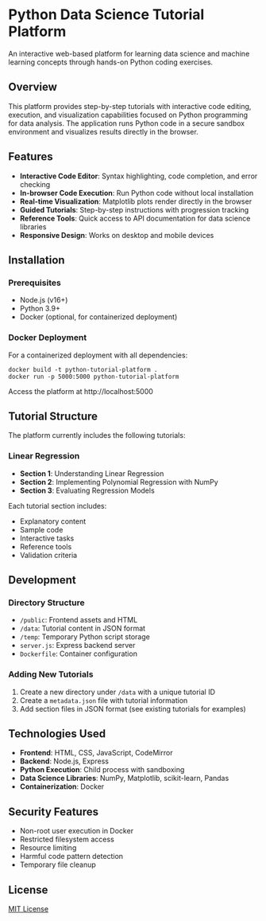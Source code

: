 # Python Data Science Tutorial Platform

An interactive web-based platform for learning data science and machine learning concepts through hands-on Python coding exercises.

## Overview

This platform provides step-by-step tutorials with interactive code editing, execution, and visualization capabilities focused on Python programming for data analysis. The application runs Python code in a secure sandbox environment and visualizes results directly in the browser.

## Features

- **Interactive Code Editor**: Syntax highlighting, code completion, and error checking
- **In-browser Code Execution**: Run Python code without local installation
- **Real-time Visualization**: Matplotlib plots render directly in the browser
- **Guided Tutorials**: Step-by-step instructions with progression tracking
- **Reference Tools**: Quick access to API documentation for data science libraries
- **Responsive Design**: Works on desktop and mobile devices

## Installation

### Prerequisites

- Node.js (v16+)
- Python 3.9+
- Docker (optional, for containerized deployment)

### Docker Deployment

For a containerized deployment with all dependencies:

```
docker build -t python-tutorial-platform .
docker run -p 5000:5000 python-tutorial-platform
```
Access the platform at http://localhost:5000

## Tutorial Structure

The platform currently includes the following tutorials:

### Linear Regression
- **Section 1**: Understanding Linear Regression
- **Section 2**: Implementing Polynomial Regression with NumPy
- **Section 3**: Evaluating Regression Models

Each tutorial section includes:
- Explanatory content
- Sample code
- Interactive tasks
- Reference tools
- Validation criteria

## Development

### Directory Structure

- `/public`: Frontend assets and HTML
- `/data`: Tutorial content in JSON format
- `/temp`: Temporary Python script storage
- `server.js`: Express backend server
- `Dockerfile`: Container configuration

### Adding New Tutorials

1. Create a new directory under `/data` with a unique tutorial ID
2. Create a `metadata.json` file with tutorial information
3. Add section files in JSON format (see existing tutorials for examples)

## Technologies Used

- **Frontend**: HTML, CSS, JavaScript, CodeMirror
- **Backend**: Node.js, Express
- **Python Execution**: Child process with sandboxing
- **Data Science Libraries**: NumPy, Matplotlib, scikit-learn, Pandas
- **Containerization**: Docker

## Security Features

- Non-root user execution in Docker
- Restricted filesystem access
- Resource limiting
- Harmful code pattern detection
- Temporary file cleanup

## License

[MIT License](LICENSE)